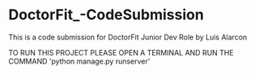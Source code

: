 # DoctorFit_-CodeSubmission
This is a code submission for DoctorFit Junior Dev Role by Luis Alarcon




TO RUN THIS PROJECT PLEASE OPEN A TERMINAL AND RUN THE COMMAND 'python manage.py runserver'
